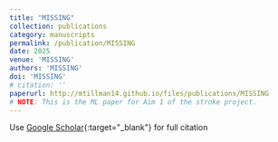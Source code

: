 ```yaml
---
title: "MISSING"
collection: publications
category: manuscripts
permalink: /publication/MISSING
date: 2025
venue: 'MISSING'
authors: 'MISSING'
doi: 'MISSING'
# citation: ''
paperurl: http://mtillman14.github.io/files/publications/MISSING
# NOTE: This is the ML paper for Aim 1 of the stroke project.
---
```

Use [Google Scholar](){:target="_blank"} for full citation